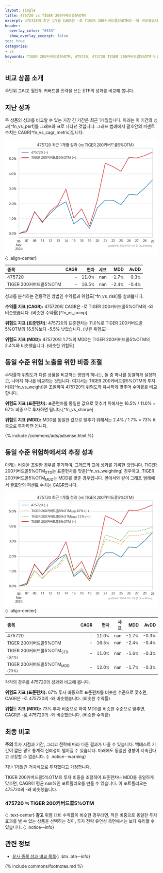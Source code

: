 ```yaml
---
layout: single
title: 475720 vs TIGER 200커버드콜5%OTM
excerpt: 475720의 최근 1개월 CAGR은 -로 TIGER 200커버드콜5%OTM의 -와 비슷했습니다.
header:
  overlay_color: "#333"
  show_overlay_excerpt: false
toc: true
categories:
- vs
keywords: TIGER 200커버드콜5%OTM, 475720, 475720 TIGER 200커버드콜5%OTM 비교
---
```


## 비교 상품 소개


주단위 그리고 월단위 커버드콜 전략을 쓰는 ETF의 성과를 비교해 봅니다.



## 지난 성과

두 상품의 성과를 비교할 수 있는 가장 긴 기간은 최근 1개월입니다. 아래는 이 기간의 성과[^fn_vs_perf]를 그래프와 표로 나타낸 것입니다.
그래프 범례에서 괄호안의 퍼센트 수치는 CAGR[^fn_vs_cagr_metric]입니다.

![475720](/vs/images/475720-vs-166400_dual.png){: .align-center}

| **종목** | **CAGR** | **편차** | **샤프** | **MDD** | **AvDD** |
| :------------ | ------: | -----------: | -------: | ------: | -------: |
| 475720 | - | 11.0<small>%</small> | nan | -1.7<small>%</small> | -0.3<small>%</small> |
| TIGER 200커버드콜5%OTM | - | 16.5<small>%</small> | nan | -2.4<small>%</small> | -0.4<small>%</small> |

<!-- more -->


성과를 분석하는 전통적인 방법인 수익률과 위험도[^fn_vs_risk]를 살펴봅니다.

**수익률 지표 (CAGR):** 475720의 CAGR은 -로 TIGER 200커버드콜5%OTM의 -와 비슷했습니다. (비슷한 수익률)[^fn_vs_comp]

**위험도 지표 (표준편차):** 475720의 표준편차는 11.0%로 TIGER 200커버드콜5%OTM의 16.5%보다 -5.5% 낮았습니다. (낮은 위험도)

**위험도 지표 (MDD):** 475720의 1.7%의 MDD는 TIGER 200커버드콜5%OTM의 2.4%와 비슷했습니다. (비슷한 위험도)



## 동일 수준 위험 노출을 위한 비중 조절

수익률과 위험도가 다른 상품을 비교하는 방법의 하나는, 둘 중 하나를 동일하게 설정하고, 나머지 하나를 비교하는 것입니다.
여기서는 TIGER 200커버드콜5%OTM의 투자 비중[^fn_vs_weight]을 조절하여 475720의 위험도와 유사하게 맞추어 수익률를 비교합니다.

**위험도 지표 (표준편차):** 표준편차를 동일한 값으로 맞추기 위해서는 16.5% / 11.0% = 67% 비중으로 투자하면 됩니다.[^fn_vs_sharpe]

**위험도 지표 (MDD):** MDD를 동일한 값으로 맞추기 위해서는 2.4% / 1.7% = 73% 비중으로 투자하면 됩니다.


{% include /commons/ads/adsense.html %}



## 동일 수준 위험하에서의 추정 성과

아래는 비중을 조절한 경우를 추가하여, 그래프와 표에 성과를 기록한 것입니다.
TIGER 200커버드콜5%OTM<sub>STD</sub>는 표준편차를 맞춘[^fn_vs_weighting] 경우이고, TIGER 200커버드콜5%OTM<sub>MDD</sub>는 MDD를 맞춘 경우입니다.
앞에서와 같이 그래프 범례에서 괄호안의 퍼센트 수치는 CAGR입니다.


![475720](/vs/images/475720-vs-166400.png){: .align-center}



| **종목** | **CAGR** | **편차** | **샤프** | **MDD** | **AvDD** |
| :------------ | ------: | -----------: | -------: | ------: | -------: |
| 475720 | - | 11.0<small>%</small> | nan | -1.7<small>%</small> | -0.3<small>%</small> |
| TIGER 200커버드콜5%OTM | - | 16.5<small>%</small> | nan | -2.4<small>%</small> | -0.4<small>%</small> |
| TIGER 200커버드콜5%OTM<sub>STD</sub> <small>(67%)</small> | - | 11.0<small>%</small> | nan | -1.6<small>%</small> | -0.3<small>%</small> |
| TIGER 200커버드콜5%OTM<sub>MDD</sub> <small>(73%)</small> | - | 12.0<small>%</small> | nan | -1.7<small>%</small> | -0.3<small>%</small> |



각각의 경우를 475720의 성과와 비교해 봅니다.

**위험도 지표 (표준편차):** 67% 투자 비중으로 표준편차를 비슷한 수준으로 맞추면, CAGR은 -로 475720의 -와 비슷했습니다. (비슷한 수익률)

**위험도 지표 (MDD):** 73% 투자 비중으로 하여 MDD를 비슷한 수준으로 맞추면, CAGR은 -로 475720의 -와 비슷했습니다. (비슷한 수익률)




## 최종 비교

**주의** 투자 시점과 기간, 그리고 전략에 따라 다른 결과가 나올 수 있습니다. 백테스트 기간이 짧은 경우 통계적 신뢰성이 떨어질 수 있습니다. 미래에도 동일한 경향이 지속된다고 보장할 수 없습니다.
{: .notice--warning}

지난 1개월간 거치식으로 투자했다고 가정합니다.

TIGER 200커버드콜5%OTM의 투자 비중을 조절하여 표준편차나 MDD를 동일하게 맞추면, CAGR이 평균 nan%인 포트폴리오를 만들 수 있습니다.
이 포트폴리오는 475720의 -와 비슷했습니다.

### 475720 ≒ TIGER 200커버드콜5%OTM
{: .text-center}
**참고** 위험 대비 수익률이 비슷한 경우라면, 적은 비중으로 동일한 투자 효과를 낼 수 있는 상품을 선택하는 것이, 투자 전략 유연성 측면에서는 보다 유리할 수 있습니다.
{: .notice--info}


## 관련 정보

- [유사 종목 성과 비교 목록](/vs/){: .btn .btn--info}

{% include commons/footnotes.md %}